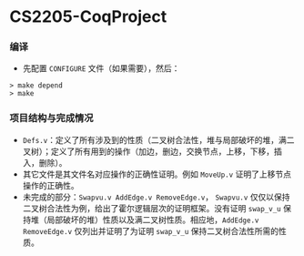 # CS2205-CoqProject

### 编译

- 先配置 `CONFIGURE` 文件（如果需要），然后：
```
> make depend
> make
```

### 项目结构与完成情况

- `Defs.v`：定义了所有涉及到的性质（二叉树合法性，堆与局部破坏的堆，满二叉树）；定义了所有用到的操作（加边，删边，交换节点，上移，下移，插入，删除）。
- 其它文件是其文件名对应操作的正确性证明。例如 `MoveUp.v` 证明了上移节点操作的正确性。
- 未完成的部分：`Swapvu.v AddEdge.v RemoveEdge.v`， `Swapvu.v` 仅仅以保持二叉树合法性为例，给出了霍尔逻辑层次的证明框架。没有证明 `swap_v_u` 保持堆（局部破坏的堆）性质以及满二叉树性质。相应地，`AddEdge.v RemoveEdge.v` 仅列出并证明了为证明 `swap_v_u` 保持二叉树合法性所需的性质。

    



